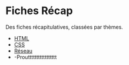 # Fiches Récap
Des fiches récapitulatives, classées par thèmes.

- [HTML](html/)
- [CSS](css/)
- [Réseau](réseau/)
- -Prouttttttttttttttttt
